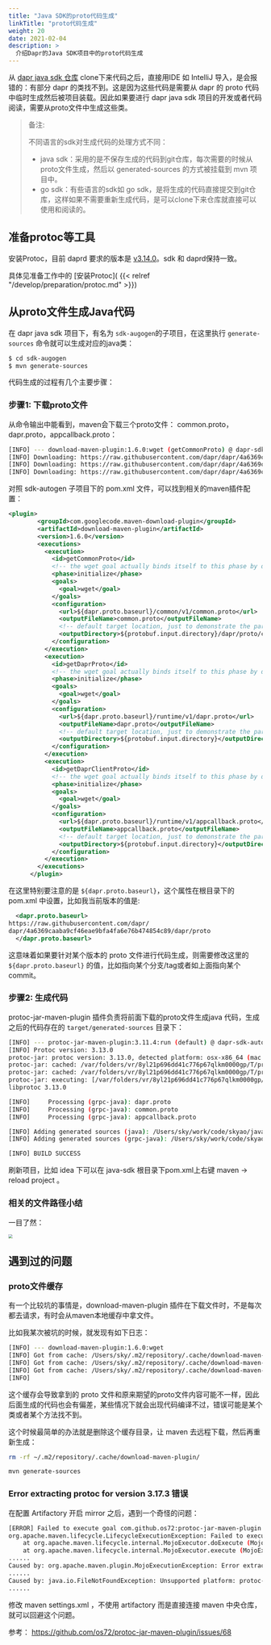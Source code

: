 ```yaml
---
title: "Java SDK的proto代码生成"
linkTitle: "proto代码生成"
weight: 20
date: 2021-02-04
description: >
  介绍Dapr的Java SDK项目中的proto代码生成
---
```


从 [dapr java sdk 仓库](https://github.com/dapr/java-sdk) clone下来代码之后，直接用IDE 如 IntelliJ 导入，是会报错的：有部分 dapr 的类找不到。这是因为这些代码是需要从 dapr 的 proto 代码中临时生成然后被项目装载。因此如果要进行 dapr java sdk 项目的开发或者代码阅读，需要从proto文件中生成这些类。

> 备注: 
>
> 不同语言的sdk对生成代码的处理方式不同：
>
> - java sdk：采用的是不保存生成的代码到git仓库，每次需要的时候从proto文件生成，然后以 generated-sources 的方式被挂载到 mvn 项目中。
> - go sdk：有些语言的sdk如 go sdk，是将生成的代码直接提交到git仓库，这样如果不需要重新生成代码，是可以clone下来仓库就直接可以使用和阅读的。

## 准备protoc等工具

安装Protoc，目前 daprd 要求的版本是 [v3.14.0](https://github.com/protocolbuffers/protobuf/releases/tag/v3.14.0)。sdk 和 daprd保持一致。

具体见准备工作中的 [安装Protoc]( {{< relref "/develop/preparation/protoc.md" >}})

## 从proto文件生成Java代码

在 dapr java sdk 项目下，有名为 `sdk-augogen`的子项目，在这里执行 `generate-sources` 命令就可以生成对应的java类：

```bash
$ cd sdk-augogen
$ mvn generate-sources
```

代码生成的过程有几个主要步骤：

### 步骤1: 下载proto文件

从命令输出中能看到，maven会下载三个proto文件： common.proto， dapr.proto，appcallback.proto：

```bash
[INFO] --- download-maven-plugin:1.6.0:wget (getCommonProto) @ dapr-sdk-autogen ---
[INFO] Downloading: https://raw.githubusercontent.com/dapr/dapr/4a6369caaba9cf46eae9bfa4fa6e76b474854c89/dapr/proto/common/v1/common.proto
[INFO] Downloading: https://raw.githubusercontent.com/dapr/dapr/4a6369caaba9cf46eae9bfa4fa6e76b474854c89/dapr/proto/runtime/v1/dapr.proto
[INFO] Downloading: https://raw.githubusercontent.com/dapr/dapr/4a6369caaba9cf46eae9bfa4fa6e76b474854c89/dapr/proto/runtime/v1/appcallback.proto
```

对照 sdk-autogen 子项目下的 pom.xml 文件，可以找到相关的maven插件配置：

```xml
<plugin>
        <groupId>com.googlecode.maven-download-plugin</groupId>
        <artifactId>download-maven-plugin</artifactId>
        <version>1.6.0</version>
        <executions>
          <execution>
            <id>getCommonProto</id>
            <!-- the wget goal actually binds itself to this phase by default -->
            <phase>initialize</phase>
            <goals>
              <goal>wget</goal>
            </goals>
            <configuration>
              <url>${dapr.proto.baseurl}/common/v1/common.proto</url>
              <outputFileName>common.proto</outputFileName>
              <!-- default target location, just to demonstrate the parameter -->
              <outputDirectory>${protobuf.input.directory}/dapr/proto/common/v1</outputDirectory>
            </configuration>
          </execution>
          <execution>
            <id>getDaprProto</id>
            <!-- the wget goal actually binds itself to this phase by default -->
            <phase>initialize</phase>
            <goals>
              <goal>wget</goal>
            </goals>
            <configuration>
              <url>${dapr.proto.baseurl}/runtime/v1/dapr.proto</url>
              <outputFileName>dapr.proto</outputFileName>
              <!-- default target location, just to demonstrate the parameter -->
              <outputDirectory>${protobuf.input.directory}</outputDirectory>
            </configuration>
          </execution>
          <execution>
            <id>getDaprClientProto</id>
            <!-- the wget goal actually binds itself to this phase by default -->
            <phase>initialize</phase>
            <goals>
              <goal>wget</goal>
            </goals>
            <configuration>
              <url>${dapr.proto.baseurl}/runtime/v1/appcallback.proto</url>
              <outputFileName>appcallback.proto</outputFileName>
              <!-- default target location, just to demonstrate the parameter -->
              <outputDirectory>${protobuf.input.directory}</outputDirectory>
            </configuration>
          </execution>
        </executions>
      </plugin>
```

在这里特别要注意的是 `${dapr.proto.baseurl}`，这个属性在根目录下的 pom.xml 中设置，比如我当前版本的值是:

```xml
  <dapr.proto.baseurl>
https://raw.githubusercontent.com/dapr/
dapr/4a6369caaba9cf46eae9bfa4fa6e76b474854c89/dapr/proto
  </dapr.proto.baseurl>
```

这意味着如果要针对某个版本的 proto 文件进行代码生成，则需要修改这里的 `${dapr.proto.baseurl}` 的值，比如指向某个分支/tag或者如上面指向某个commit。

### 步骤2: 生成代码

protoc-jar-maven-plugin 插件负责将前面下载的proto文件生成java 代码，生成之后的代码存在的 `target/generated-sources` 目录下：

```bash
[INFO] --- protoc-jar-maven-plugin:3.11.4:run (default) @ dapr-sdk-autogen ---
[INFO] Protoc version: 3.13.0
protoc-jar: protoc version: 3.13.0, detected platform: osx-x86_64 (mac os x/x86_64)
protoc-jar: cached: /var/folders/vr/8yl21p696dd41c776p67qlkm0000gp/T/protocjar.webcache/com/google/protobuf/protoc/maven-metadata.xml
protoc-jar: cached: /var/folders/vr/8yl21p696dd41c776p67qlkm0000gp/T/protocjar.webcache/com/google/protobuf/protoc/3.13.0/protoc-3.13.0-osx-x86_64.exe
protoc-jar: executing: [/var/folders/vr/8yl21p696dd41c776p67qlkm0000gp/T/protocjar852218627845177615/bin/protoc.exe, --version]
libprotoc 3.13.0

[INFO]     Processing (grpc-java): dapr.proto
[INFO]     Processing (grpc-java): common.proto
[INFO]     Processing (grpc-java): appcallback.proto

[INFO] Adding generated sources (java): /Users/sky/work/code/skyao/java-sdk/sdk-autogen/target/generated-sources
[INFO] Adding generated sources (grpc-java): /Users/sky/work/code/skyao/java-sdk/sdk-autogen/target/generated-sources

[INFO] BUILD SUCCESS
```

刷新项目，比如 idea 下可以在 java-sdk 根目录下pom.xml上右键 maven -> reload project 。

### 相关的文件路径小结

一目了然：

<img src="images/sdk-autogen-project-files.jpg" style="zoom:50%;" />

## 遇到过的问题

### proto文件缓存

有一个比较坑的事情是，download-maven-plugin 插件在下载文件时，不是每次都去请求，有时会从maven本地缓存中拿文件。

比如我某次被坑的时候，就发现有如下日志：

```bash
[INFO] --- download-maven-plugin:1.6.0:wget 
[INFO] Got from cache: /Users/sky/.m2/repository/.cache/download-maven-plugin/common.proto_d701b2bbc1c789dfa25b99c95a8cd8c2
[INFO] Got from cache: /Users/sky/.m2/repository/.cache/download-maven-plugin/dapr.proto_372181342afa932d4684925872c96d22
[INFO] Got from cache: /Users/sky/.m2/repository/.cache/download-maven-plugin/appcallback.proto_e110e7ac8ee53213ecf133574e146d64
[INFO] 
```

这个缓存会导致拿到的 proto 文件和原来期望的proto文件内容可能不一样，因此后面生成的代码也会有偏差，某些情况下就会出现代码编译不过，错误可能是某个类或者某个方法找不到。

这个时候最简单的办法就是删除这个缓存目录，让 maven 去远程下载，然后再重新生成：

```bash
rm -rf ~/.m2/repository/.cache/download-maven-plugin/

mvn generate-sources
```

### Error extracting protoc for version 3.17.3 错误

在配置 Artifactory 开启 mirror 之后，遇到一个奇怪的问题：

```bash
[ERROR] Failed to execute goal com.github.os72:protoc-jar-maven-plugin:3.11.4:run (default) on project dapr-sdk-autogen: Error extracting protoc for version 3.17.3: Unsupported platform: protoc-3.17.3-linux-x86_64.exe -> [Help 1]
org.apache.maven.lifecycle.LifecycleExecutionException: Failed to execute goal com.github.os72:protoc-jar-maven-plugin:3.11.4:run (default) on project dapr-sdk-autogen: Error extracting protoc for version 3.17.3
    at org.apache.maven.lifecycle.internal.MojoExecutor.doExecute (MojoExecutor.java:306)
    at org.apache.maven.lifecycle.internal.MojoExecutor.execute (MojoExecutor.java:211)
......
Caused by: org.apache.maven.plugin.MojoExecutionException: Error extracting protoc for version 3.17.3
......
Caused by: java.io.FileNotFoundException: Unsupported platform: protoc-3.17.3-linux-x86_64.exe
......

```

修改 maven settings.xml ，不使用 artifactory 而是直接连接 maven 中央仓库，就可以回避这个问题。

参考： https://github.com/os72/protoc-jar-maven-plugin/issues/68
